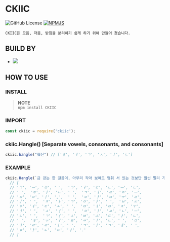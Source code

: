 # CKIIC

![GitHub License](https://img.shields.io/github/license/imc0nt0/CKIIC)
[![NPMJS](https://img.shields.io/badge/NPMJS-CKIIC-%23cb0203)](https://www.npmjs.com/package/ckiic)

`CKIIC은 모음, 자음, 받침을 분리하기 쉽게 하기 위해 만들어 졌습니다.`

## BUILD BY
 - <img src="https://img.shields.io/badge/JavaScript-F7DF1E?style=flat-square&logo=JavaScript&logoColor=white"/>

## HOW TO USE

### INSTALL
> **NOTE**  
> `npm install CKIIC`

### IMPORT
```javascript
const ckiic = require('ckiic');
```
### ckiic.Hangle() [Separate vowels, consonants, and consonants]
```javascript
ckiic.hangle("혁신") // ['ㅎ', 'ㅕ', 'ㄱ', 'ㅅ', 'ㅣ', 'ㄴ']
```
### EXAMPLE 
``` javascript
ckiic.Hangle(`금 걷는 한 걸음이, 아무리 작아 보여도 멈춰 서 있는 것보단 훨씬 멀리 가게 한다.`); 
  // [
  // 'ㄱ', 'ㅡ', 'ㅁ', ' ',  'ㄱ', 'ㅓ', 'ㄷ', 'ㄴ', 'ㅡ', 'ㄴ',
  // ' ',  'ㅎ', 'ㅏ', 'ㄴ', ' ',  'ㄱ', 'ㅓ', 'ㄹ', 'ㅇ', 'ㅡ',
  // 'ㅁ', 'ㅇ', 'ㅣ', ',',  ' ',  'ㅇ', 'ㅏ', 'ㅁ', 'ㅜ', 'ㄹ',
  // 'ㅣ', ' ',  'ㅈ', 'ㅏ', 'ㄱ', 'ㅇ', 'ㅏ', ' ',  'ㅂ', 'ㅗ',
  // 'ㅇ', 'ㅕ', 'ㄷ', 'ㅗ', ' ',  'ㅁ', 'ㅓ', 'ㅁ', 'ㅊ', 'ㅜ',
  // 'ㅓ', ' ',  'ㅅ', 'ㅓ', ' ',  'ㅇ', 'ㅣ', 'ㅆ', 'ㄴ', 'ㅡ',
  // 'ㄴ', ' ',  'ㄱ', 'ㅓ', 'ㅅ', 'ㅂ', 'ㅗ', 'ㄷ', 'ㅏ', 'ㄴ',
  // ' ',  'ㅎ', 'ㅜ', 'ㅓ', 'ㄹ', 'ㅆ', 'ㅣ', 'ㄴ', ' ',  'ㅁ',
  // 'ㅓ', 'ㄹ', 'ㄹ', 'ㅣ', ' ',  'ㄱ', 'ㅏ', 'ㄱ', 'ㅔ', ' ',
  // 'ㅎ', 'ㅏ', 'ㄴ', 'ㄷ', 'ㅏ', '.'
  // ]
```
